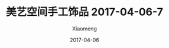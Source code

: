 ---
layout: post
title: 美艺空间手工饰品 2017-04-06-7
description: 美艺空间手工饰品
date: 2017-04-06
img: http://imglf1.nosdn.127.net/img/R2s3QnZjM0lqWFRIZ2lWaDV4dW1FaHo1ZnA5V1YrUTB0VmwyU2U2YVIvdWpYOWFtQ1l5eTB3PT0.jpg?imageView&thumbnail=1680x0&quality=96&stripmeta=0&type=jpg
author: Xiaomeng
---